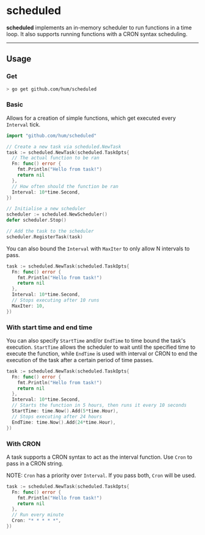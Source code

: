 # scheduled
**scheduled** implements an in-memory scheduler to run functions in a time loop. It also supports running functions with a CRON syntax scheduling.

---

## Usage
### Get
```bash
> go get github.com/hum/scheduled
```
### Basic
Allows for a creation of simple functions, which get executed every `Interval` tick.
```go
import "github.com/hum/scheduled"

// Create a new task via scheduled.NewTask
task := scheduled.NewTask(scheduled.TaskOpts{
  // The actual function to be ran
  Fn: func() error {
    fmt.Println("Hello from task!")
    return nil
  },
  // How often should the function be ran
  Interval: 10*time.Second,
})

// Initialise a new scheduler
scheduler := scheduled.NewScheduler()
defer scheduler.Stop()

// Add the task to the scheduler
scheduler.RegisterTask(task)
```
You can also bound the `Interval` with `MaxIter` to only allow N intervals to pass.
```go
task := scheduled.NewTask(scheduled.TaskOpts{
  Fn: func() error {
    fmt.Println("Hello from task!")
    return nil
  },
  Interval: 10*time.Second,
  // Stops executing after 10 runs
  MaxIter: 10,
})
```

### With start time and end time
You can also specify `StartTime` and/or `EndTime` to time bound the task's execution. `StartTime` allows the scheduler to wait until the specified time to execute the function, while `EndTime` is used with interval or CRON to end the execution of the task after a certain period of time passes.
```go
task := scheduled.NewTask(scheduled.TaskOpts{
  Fn: func() error {
    fmt.Println("Hello from task!")
    return nil
  },
  Interval: 10*time.Second,
  // Starts the function in 5 hours, then runs it every 10 seconds
  StartTime: time.Now().Add(5*time.Hour),
  // Stops executing after 24 hours
  EndTime: time.Now().Add(24*time.Hour),
})
```

### With CRON
A task supports a CRON syntax to act as the interval function. Use `Cron` to pass in a CRON string.


NOTE: `Cron` has a priority over `Interval`. If you pass both, `Cron` will be used.
```go
task := scheduled.NewTask(scheduled.TaskOpts{
  Fn: func() error {
    fmt.Println("Hello from task!")
    return nil
  },
  // Run every minute
  Cron: "* * * * *",
})
```
